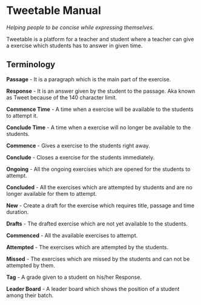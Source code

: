 # Tweetable Manual

*Helping people to be concise while expressing themselves.*

Tweetable is a platform for a teacher and student where a teacher can give a exercise which students has to answer in given time.

## Terminology

**Passage** - It is a paragraph which is the main part of the exercise.

**Response** - It is an answer given by the student to the passage. Aka known as Tweet because of the 140 character limit.

**Commence Time** - A time when a exercise will be available to the students to attempt it.

**Conclude Time** - A time when a exercise will no longer be available to the students.

**Commence** - Gives a exercise to the students right away.

**Conclude** - Closes a exercise for the students immediately.

**Ongoing** - All the ongoing exercises which are opened for the students to attempt.

**Concluded** - All the exercises which are attempted by students and are no longer available for them to attempt.

**New** - Create a draft for the exercise which requires title, passage and time duration.

**Drafts** - The drafted exercise which are not yet available to the students.

**Commenced** - All the available exercises to attempt.

**Attempted** - The exercises which are attempted by the students.

**Missed** - The exercises which are missed by the students and can not be attempted by them.

**Tag** - A grade given to a student on his/her Response.

**Leader Board** - A leader board which shows the position of a student among their batch.
